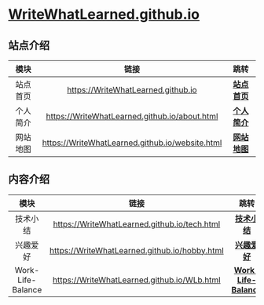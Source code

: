 # [WriteWhatLearned.github.io](https://writewhatlearned.github.io/index.html)

## 站点介绍

| 模块 | 链接 | 跳转 |
| :-----------: | :-----------: |:-----------: |
| 站点首页 | https://WriteWhatLearned.github.io | [**站点首页**](https://WriteWhatLearned.github.io)|
| 个人简介| https://WriteWhatLearned.github.io/about.html | [**个人简介**](https://WriteWhatLearned.github.io/about.html) |
| 网站地图| https://WriteWhatLearned.github.io/website.html | [**网站地图**](https://WriteWhatLearned.github.io/website.html)|

## 内容介绍

| 模块| 链接 | 跳转 |
| :-----------: | :-----------: |:-----------: |
| 技术小结| https://WriteWhatLearned.github.io/tech.html | [**技术小结**](https://WriteWhatLearned.github.io/tech.html) |
| 兴趣爱好| https://WriteWhatLearned.github.io/hobby.html | [**兴趣爱好**](https://WriteWhatLearned.github.io/hobby.html) |
| Work-Life-Balance | https://WriteWhatLearned.github.io/WLb.html | [**Work-Life-Balance**](https://WriteWhatLearned.github.io/WLb.html) |
